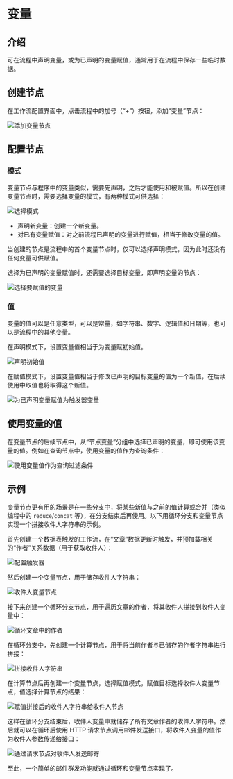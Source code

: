 # 变量

## 介绍

可在流程中声明变量，或为已声明的变量赋值，通常用于在流程中保存一些临时数据。

## 创建节点

在工作流配置界面中，点击流程中的加号（“+”）按钮，添加“变量”节点：

![添加变量节点](https://static-docs.nocobase.com/53b1e48e777bfff7f2a08271526ef3ee.png)

## 配置节点

### 模式

变量节点与程序中的变量类似，需要先声明，之后才能使用和被赋值。所以在创建变量节点时，需要选择变量的模式，有两种模式可供选择：

![选择模式](https://static-docs.nocobase.com/49d8b7b501de6faef6f303262aa14550.png)

- 声明新变量：创建一个新变量。
- 对已有变量赋值：对之前流程已声明的变量进行赋值，相当于修改变量的值。

当创建的节点是流程中的首个变量节点时，仅可以选择声明模式，因为此时还没有任何变量可供赋值。

选择为已声明的变量赋值时，还需要选择目标变量，即声明变量的节点：

![选择要赋值的变量](https://static-docs.nocobase.com/1ce8911548d7347e693d8cc8ac1953eb.png)

### 值

变量的值可以是任意类型，可以是常量，如字符串、数字、逻辑值和日期等，也可以是流程中的其他变量。

在声明模式下，设置变量值相当于为变量赋初始值。

![声明初始值](https://static-docs.nocobase.com/4ce2c508986565ad537343013758c6a4.png)

在赋值模式下，设置变量值相当于修改已声明的目标变量的值为一个新值，在后续使用中取值也将取得这个新值。

![为已声明变量赋值为触发器变量](https://static-docs.nocobase.com/858bae180712ad279ae6a964a77a7659.png)

## 使用变量的值

在变量节点的后续节点中，从“节点变量”分组中选择已声明的变量，即可使用该变量的值。例如在查询节点中，使用变量的值作为查询条件：

![使用变量值作为查询过滤条件](https://static-docs.nocobase.com/1ca91c295254ff85999a1751499f14bc.png)

## 示例

变量节点更有用的场景是在一些分支中，将某些新值与之前的值计算或合并（类似编程中的 `reduce`/`concat` 等），在分支结束后再使用。以下用循环分支和变量节点实现一个拼接收件人字符串的示例。

首先创建一个数据表触发的工作流，在“文章”数据更新时触发，并预加载相关的“作者”关系数据（用于获取收件人）：

![配置触发器](https://static-docs.nocobase.com/93327530a93c695c637d74cdfdcd5cde.png)

然后创建一个变量节点，用于储存收件人字符串：

![收件人变量节点](https://static-docs.nocobase.com/d26fa4a7e7ee4f34e0d8392a51c6666e.png)

接下来创建一个循环分支节点，用于遍历文章的作者，将其收件人拼接到收件人变量中：

![循环文章中的作者](https://static-docs.nocobase.com/083fe62c943c17a643dc47ec2872e07c.png)

在循环分支中，先创建一个计算节点，用于将当前作者与已储存的作者字符串进行拼接：

![拼接收件人字符串](https://static-docs.nocobase.com/5d21a990162f32cb8818d27b16fd1bcd.png)

在计算节点后再创建一个变量节点，选择赋值模式，赋值目标选择收件人变量节点，值选择计算节点的结果：

![赋值拼接后的收件人字符串给收件人节点](https://static-docs.nocobase.com/fc40ed95dd9b61d924b7ca11b23f9482.png)

这样在循环分支结束后，收件人变量中就储存了所有文章作者的收件人字符串。然后就可以在循环后使用 HTTP 请求节点调用邮件发送接口，将收件人变量的值作为收件人参数传递给接口：

![通过请求节点对收件人发送邮寄](https://static-docs.nocobase.com/37f71aa1a63e172bcb2dce10a250947e.png)

至此，一个简单的邮件群发功能就通过循环和变量节点实现了。
